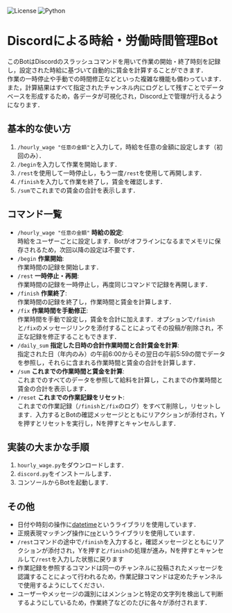 ![License](https://img.shields.io/badge/license-MIT-green)
![Python](https://img.shields.io/badge/python-3.x-blue)

# Discordによる時給・労働時間管理Bot
このBotはDiscordのスラッシュコマンドを用いて作業の開始・終了時刻を記録し，設定された時給に基づいて自動的に賃金を計算することができます．<br>
作業の一時停止や手動での時間修正などといった複雑な機能も備わっています．<br>
また，計算結果はすべて指定されたチャンネル内にログとして残すことでデータベースを形成するため，各データが可視化され，Discord上で管理が行えるようになります．

## 基本的な使い方
1. `/hourly_wage "任意の金額"`と入力して，時給を任意の金額に設定します（初回のみ）．
2. `/begin`を入力して作業を開始します．
3. `/rest`を使用して一時停止し，もう一度`/rest`を使用して再開します．
4. `/finish`を入力して作業を終了し，賃金を確認します．
5. `/sum`でこれまでの賃金の合計を表示します．

## コマンド一覧
- `/hourly_wage "任意の金額"` **時給の設定**:<br>
時給をユーザーごとに設定します．Botがオフラインになるまでメモリに保存されるため，次回以降の設定は不要です．
- `/begin` **作業開始**:<br>
作業時間の記録を開始します．
- `/rest` **一時停止・再開**:<br>
作業時間の記録を一時停止し，再度同じコマンドで記録を再開します．
- `/finish` **作業終了**:<br>
作業時間の記録を終了し，作業時間と賃金を計算します．
- `/fix` **作業時間を手動修正**:<br>
作業時間を手動で設定し，賃金を合計に加えます．オプションで`/finish`と`/fix`のメッセージリンクを添付することによってその投稿が削除され，不正な記録を修正することもできます．
- `/daily_sum` **指定した日時の合計作業時間と合計賃金を計算**:<br>
指定された日（年内のみ）の午前6:00からその翌日の午前5:59の間でデータを参照し，それらに含まれる作業時間と賃金の合計を計算します．
- `/sum` **これまでの作業時間と賃金を計算**:<br>
これまでのすべてのデータを参照して給料を計算し，これまでの作業時間と賃金の合計を表示します．
- `/reset` **これまでの作業記録をリセット**:<br>
これまでの作業記録（`/finish`と`/fix`のログ）をすべて削除し，リセットします．入力するとBotの確認メッセージとともにリアクションが添付され，Yを押すとリセットを実行し，Nを押すとキャンセルします．

## 実装の大まかな手順
1. `hourly_wage.py`をダウンロードします．
2. `discord.py`をインストールします．
3. コンソールからBotを起動します．

## その他
- 日付や時刻の操作に[datetime](https://docs.python.org/ja/3/library/datetime.html)というライブラリを使用しています．
- 正規表現マッチング操作に[re](https://docs.python.org/ja/3/library/re.html)というライブラリを使用しています．
- `/rest`コマンドの途中で`/finish`を入力すると，確認メッセージとともにリアクションが添付され，Yを押すと`/finish`の処理が進み，Nを押すとキャンセルして`/rest`を入力した状態に戻ります
- 作業記録を参照するコマンドは同一のチャンネルに投稿されたメッセージを認識することによって行われるため，作業記録コマンドは定めたチャンネルで使用するようにしてください．
- ユーザーやメッセージの識別にはメンションと特定の文字列を検出して判断するようにしているため，作業終了などのたびに各々が添付されます．
